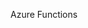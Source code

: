 Azure Functions

<inline-video source="https://www.youtube.com/embed/eS5GJkI69Qg&list=PLMWaZteqtEaLRsSynAsaS_aLzDPBUU4CV" width="auto" height="auto" /><question source="page2" />